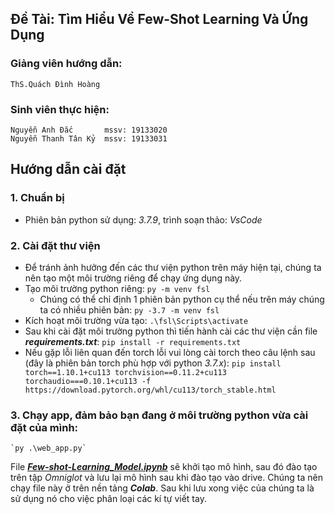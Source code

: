 ## Đề Tài: Tìm Hiểu Về Few-Shot Learning Và Ứng Dụng
### Giảng viên hướng dẫn:
    ThS.Quách Đình Hoàng
### Sinh viên thực hiện:
    Nguyễn Anh Đắc		 mssv: 19133020
    Nguyễn Thanh Tân Kỷ	 mssv: 19133031
## Hướng dẫn cài đặt
### 1. Chuẩn bị
+ Phiên bản python sử dụng: _3.7.9_, trình soạn thảo: _VsCode_
### 2. Cài đặt thư viện
+ Để tránh ảnh hưởng đến các thư viện python trên máy hiện tại, chúng ta nên tạo một môi trường riêng để chạy ứng dụng này.
+ Tạo môi trường python riêng: 
	`py -m venv fsl`
    + Chúng có thể chỉ định 1 phiên bản python cụ thể nếu trên máy chúng ta có nhiều phiên bản: 
	`py -3.7 -m venv fsl`
+ Kích hoạt môi trường vừa tạo: 
	`.\fsl\Scripts\activate`
+ Sau khi cài đặt môi trường python thì tiến hành cài các thư viện cần file **_requirements.txt_**: 
	`pip install -r requirements.txt`
+ Nếu gặp lỗi liên quan đến torch lỗi vui lòng cài torch theo câu lệnh sau (đây là phiên bản torch phù hợp với python _3.7.x_): 
	`pip install torch==1.10.1+cu113 torchvision==0.11.2+cu113 torchaudio===0.10.1+cu113 -f https://download.pytorch.org/whl/cu113/torch_stable.html`
### 3. Chạy app, đảm bảo bạn đang ở môi trường python vừa cài đặt của mình:
	`py .\web_app.py`

File **_[Few-shot-Learning_Model.ipynb](https://colab.research.google.com/drive/14nOQcWWx_Wo_uFD9RkMO7pl7NBc2Bx7y?usp=sharing)_** sẽ khởi tạo mô hình, sau đó đào tạo trên tập _Omniglot_ và lưu lại mô hình sau khi đào tạo vào drive. Chúng ta nên chạy file này ở trên nền tảng **_Colab_**. Sau khi lưu xong việc của chúng ta là sử dụng nó cho việc phân loại các kí tự viết tay.
